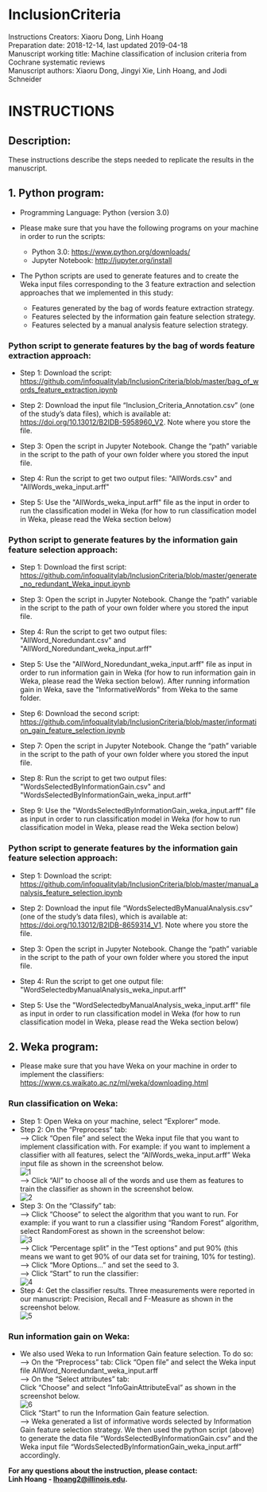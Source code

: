 # InclusionCriteria
Instructions Creators: Xiaoru Dong, Linh Hoang <br/>
Preparation date: 2018-12-14, last updated 2019-04-18 <br/>
Manuscript working title: Machine classification of inclusion criteria from Cochrane systematic reviews <br/>
Manuscript authors: Xiaoru Dong, Jingyi Xie, Linh Hoang, and Jodi Schneider <br/>

# INSTRUCTIONS

## Description:
These instructions describe the steps needed to replicate the results in the manuscript. 

## 1. Python program:
- Programming Language: Python (version 3.0)

- Please make sure that you have the following programs on your machine in order to run the scripts:
  - Python 3.0: https://www.python.org/downloads/
  - Jupyter Notebook: http://jupyter.org/install 

- The Python scripts are used to generate features and to create the Weka input files corresponding to the 3 feature extraction and selection approaches that we implemented in this study: 
	- Features generated by the bag of words feature extraction strategy.
	- Features selected by the information gain feature selection strategy. 
	- Features selected by a manual analysis feature selection strategy.

### Python script to generate features by the bag of words feature extraction approach:

  - Step 1: Download the script: https://github.com/infoqualitylab/InclusionCriteria/blob/master/bag_of_words_feature_extraction.ipynb

  - Step 2: Download the input file “Inclusion_Criteria_Annotation.csv” (one of the study’s data files), which is available at: https://doi.org/10.13012/B2IDB-5958960_V2. Note where you store the file.

  - Step 3: Open the script in Jupyter Notebook. Change the “path” variable in the script to the path of your own folder where you stored the input file. 

  - Step 4: Run the script to get two output files: "AllWords.csv" and "AllWords_weka_input.arff"
  
  - Step 5: Use the "AllWords_weka_input.arff" file as the input in order to run the classification model in Weka (for how to run classification model in Weka, please read the Weka section below)
  

 ### Python script to generate features by the information gain feature selection approach:
 
  - Step 1: Download the first script: 
  https://github.com/infoqualitylab/InclusionCriteria/blob/master/generate_no_redundant_Weka_input.ipynb

  - Step 3: Open the script in Jupyter Notebook. Change the “path” variable in the script to the path of your own folder where you stored the input file. 

  - Step 4: Run the script to get two output files: "AllWord_Noredundant.csv" and "AllWord_Noredundant_weka_input.arff"
  
  - Step 5: Use the "AllWord_Noredundant_weka_input.arff" file as input in order to run information gain in Weka (for how to run information gain in Weka, please read the Weka section below). After running information gain in Weka, save the "InformativeWords" from Weka to the same folder.
  
  - Step 6: Download the second script: 
  https://github.com/infoqualitylab/InclusionCriteria/blob/master/information_gain_feature_selection.ipynb
  
  - Step 7: Open the script in Jupyter Notebook. Change the “path” variable in the script to the path of your own folder where you stored the input file. 

  - Step 8: Run the script to get two output files: "WordsSelectedByInformationGain.csv" and "WordsSelectedByInformationGain_weka_input.arff"
  
  - Step 9: Use the "WordsSelectedByInformationGain_weka_input.arff" file as input in order to run classification model in Weka (for how to run classification model in Weka, please read the Weka section below)
  
 ### Python script to generate features by the information gain feature selection approach:

  - Step 1: Download the script: https://github.com/infoqualitylab/InclusionCriteria/blob/master/manual_analysis_feature_selection.ipynb

  - Step 2: Download the input file “WordsSelectedByManualAnalysis.csv” (one of the study’s data files), which is available at: https://doi.org/10.13012/B2IDB-8659314_V1. Note where you store the file.

  - Step 3: Open the script in Jupyter Notebook. Change the “path” variable in the script to the path of your own folder where you stored the input file. 

  - Step 4: Run the script to get one output file: "WordSelectedbyManualAnalysis_weka_input.arff"
  
  - Step 5: Use the "WordSelectedbyManualAnalysis_weka_input.arff" file as input in order to run classification model in Weka (for how to run classification model in Weka, please read the Weka section below)


## 2. Weka program:

- Please make sure that you have Weka on your machine in order to implement the classifiers: https://www.cs.waikato.ac.nz/ml/weka/downloading.html 

### Run classification on Weka:
  - Step 1: Open Weka on your machine, select “Explorer” mode. 
  - Step 2: On the “Preprocess” tab: <br/>
  --> Click “Open file” and select the Weka input file that you want to implement classification with. For example: if you want to implement a classifier with all features, select the “AllWords_weka_input.arff” Weka input file as shown in the screenshot below. <br/>
  ![1](https://user-images.githubusercontent.com/34040989/50197129-6aa17300-030b-11e9-9180-1f0baa518fa3.png) <br/>
  --> Click “All” to choose all of the words and use them as features to train the classifier as shown in the screenshot below. <br/>
  ![2](https://user-images.githubusercontent.com/34040989/50197245-e00d4380-030b-11e9-9bb6-1f9fa53a6d02.png) <br/>
  - Step 3: On the “Classify” tab: <br/>
  --> Click “Choose” to select the algorithm that you want to run. For example: if you want to run a classifier using “Random Forest” algorithm, select RandomForest as shown in the screenshot below: <br/>
  ![3](https://user-images.githubusercontent.com/34040989/50197249-e3083400-030b-11e9-844d-c7e4254a5a64.png) <br/>
  --> Click “Percentage split” in the “Test options” and put 90% (this means we want to get 90% of our data set for training, 10% for testing). <br/>
  --> Click “More Options...” and set the seed to 3. <br/>
  --> Click “Start” to run the classifier: <br/>
  ![4](https://user-images.githubusercontent.com/34040989/50197252-e56a8e00-030b-11e9-8f5f-cdf8304ab4ea.png) <br/>
  - Step 4: Get the classifier results. Three measurements were reported in our manuscript: Precision, Recall and F-Measure as shown in the screenshot below. <br/>
  ![5](https://user-images.githubusercontent.com/34040989/50197255-e7cce800-030b-11e9-9fb0-8a062e72e822.png) <br/>

### Run information gain on Weka:
  - We also used Weka to run Information Gain feature selection. To do so: <br/>
  -->  On the “Preprocess” tab: Click “Open file” and select the Weka input file AllWord_Noredundant_weka_input.arff <br/>
  --> On the “Select attributes” tab: <br/>
  Click “Choose” and select “InfoGainAttributeEval” as shown in the screenshot below. <br/>
  ![6](https://user-images.githubusercontent.com/34040989/50197256-e8fe1500-030b-11e9-84e8-2b842452cc2d.png) <br/>
  Click “Start” to run the Information Gain feature selection. <br/>
  --> Weka generated a list of informative words selected by Information Gain feature selection strategy. We then used the python script (above) to generate the data file “WordsSelectedByInformationGain.csv” and the Weka input file “WordsSelectedByInformationGain_weka_input.arff” accordingly. <br/>


**For any questions about the instruction, please contact: <br/>
Linh Hoang - lhoang2@illinois.edu.**
